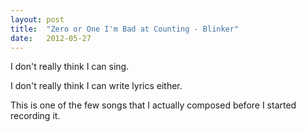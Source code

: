 ```yaml
---
layout: post
title:  "Zero or One I'm Bad at Counting - Blinker"
date:   2012-05-27
---
```


I don't really think I can sing.

<script type="text/javascript">
  var filename = "Zero or One I'm Bad at Counting - Experiments - 11 -  Blinker.mp3";
  var path = "{{ "/music/" | prepend: site.baseurl }}" + filename;
</script>

<script type="text/javascript">
  document.write('<audio src="' + path + '" preload="auto"></audio>');
  document.write('<a href="' + path + '" download="' + filename + '">download</a>');
</script>

I don't really think I can write lyrics either.

This is one of the few songs that I actually composed before I started recording it.
